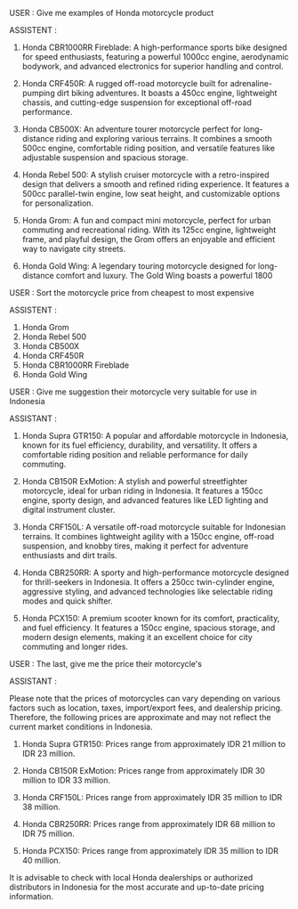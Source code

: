 USER : Give me examples of Honda motorcycle product

ASSISTENT : 

1. Honda CBR1000RR Fireblade: A high-performance sports bike designed for speed enthusiasts, featuring a powerful 1000cc engine, aerodynamic bodywork, and advanced electronics for superior handling and control.

2. Honda CRF450R: A rugged off-road motorcycle built for adrenaline-pumping dirt biking adventures. It boasts a 450cc engine, lightweight chassis, and cutting-edge suspension for exceptional off-road performance.

3. Honda CB500X: An adventure tourer motorcycle perfect for long-distance riding and exploring various terrains. It combines a smooth 500cc engine, comfortable riding position, and versatile features like adjustable suspension and spacious storage.

4. Honda Rebel 500: A stylish cruiser motorcycle with a retro-inspired design that delivers a smooth and refined riding experience. It features a 500cc parallel-twin engine, low seat height, and customizable options for personalization.

5. Honda Grom: A fun and compact mini motorcycle, perfect for urban commuting and recreational riding. With its 125cc engine, lightweight frame, and playful design, the Grom offers an enjoyable and efficient way to navigate city streets.

6. Honda Gold Wing: A legendary touring motorcycle designed for long-distance comfort and luxury. The Gold Wing boasts a powerful 1800


USER : Sort the motorcycle price from cheapest to most expensive

ASSISTENT : 

1. Honda Grom
2. Honda Rebel 500
3. Honda CB500X
4. Honda CRF450R
5. Honda CBR1000RR Fireblade
6. Honda Gold Wing


USER : Give me suggestion their motorcycle very suitable for use in Indonesia

ASSISTANT : 

1. Honda Supra GTR150: A popular and affordable motorcycle in Indonesia, known for its fuel efficiency, durability, and versatility. It offers a comfortable riding position and reliable performance for daily commuting.

2. Honda CB150R ExMotion: A stylish and powerful streetfighter motorcycle, ideal for urban riding in Indonesia. It features a 150cc engine, sporty design, and advanced features like LED lighting and digital instrument cluster.

3. Honda CRF150L: A versatile off-road motorcycle suitable for Indonesian terrains. It combines lightweight agility with a 150cc engine, off-road suspension, and knobby tires, making it perfect for adventure enthusiasts and dirt trails.

4. Honda CBR250RR: A sporty and high-performance motorcycle designed for thrill-seekers in Indonesia. It offers a 250cc twin-cylinder engine, aggressive styling, and advanced technologies like selectable riding modes and quick shifter.

5. Honda PCX150: A premium scooter known for its comfort, practicality, and fuel efficiency. It features a 150cc engine, spacious storage, and modern design elements, making it an excellent choice for city commuting and longer rides.


USER : The last, give me the price their motorcycle's

ASSISTANT : 

Please note that the prices of motorcycles can vary depending on various factors such as location, taxes, import/export fees, and dealership pricing. Therefore, the following prices are approximate and may not reflect the current market conditions in Indonesia.

1. Honda Supra GTR150: Prices range from approximately IDR 21 million to IDR 23 million.

2. Honda CB150R ExMotion: Prices range from approximately IDR 30 million to IDR 33 million.

3. Honda CRF150L: Prices range from approximately IDR 35 million to IDR 38 million.

4. Honda CBR250RR: Prices range from approximately IDR 68 million to IDR 75 million.

5. Honda PCX150: Prices range from approximately IDR 35 million to IDR 40 million.

It is advisable to check with local Honda dealerships or authorized distributors in Indonesia for the most accurate and up-to-date pricing information.

